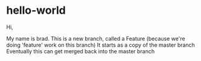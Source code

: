 # hello-world

Hi,

My name is brad. This is a new branch, called a Feature (because we're doing 'feature' work on this branch)
It starts as a copy of the master branch
Eventually this can get merged back into the master branch
